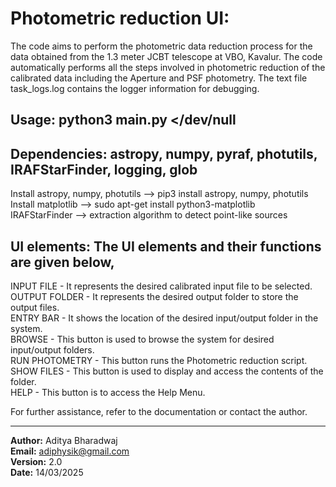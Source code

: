 # Photometric reduction UI:

The code aims to perform the photometric data reduction process for the data obtained from the 1.3 meter JCBT telescope at VBO, Kavalur.
The code automatically performs all the steps involved in photometric reduction of the calibrated data including the Aperture and PSF photometry.
The text file task_logs.log contains the logger information for debugging.

## Usage: python3 main.py </dev/null

## Dependencies: astropy, numpy, pyraf, photutils, IRAFStarFinder, logging, glob  
Install astropy, numpy, photutils --> pip3 install astropy, numpy, photutils  
Install matplotlib --> sudo apt-get install python3-matplotlib  
IRAFStarFinder --> extraction algorithm to detect point-like sources  

## UI elements: The UI elements and their functions are given below,

INPUT FILE - It represents the desired calibrated input file to be selected.  
OUTPUT FOLDER - It represents the desired output folder to store the output files.  
ENTRY BAR - It shows the location of the desired input/output folder in the system.  
BROWSE - This button is used to browse the system for desired input/output folders.  
RUN PHOTOMETRY - This button runs the Photometric reduction script.  
SHOW FILES - This button is used to display and access the contents of the folder.  
HELP - This button is to access the Help Menu.  

For further assistance, refer to the documentation or contact the author.

---
**Author:** Aditya Bharadwaj  
**Email:** adiphysik@gmail.com  
**Version:** 2.0  
**Date:** 14/03/2025 
